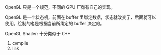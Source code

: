 OpenGL 只是一个规范，不同的 GPU 厂商有自己的实现。

OpenGL 是一个状态机，前面在 buffer 里绑定数据，状态就改变了，后面就可以使用，绘制的也是根据当前所绑定的 buffer 决定的。

OpenGL Shader:
十分类似于 C++
1. compile
2. link

